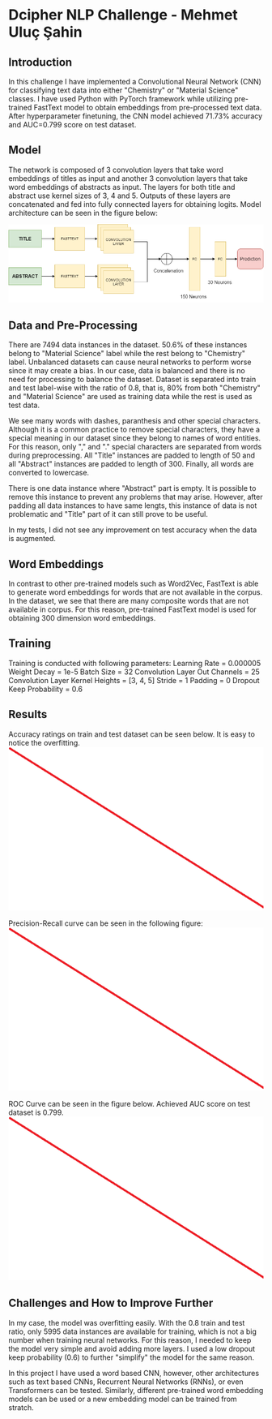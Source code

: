 # Dcipher NLP Challenge - Mehmet Uluç Şahin

## Introduction
In this challenge I have implemented a Convolutional Neural Network (CNN) for classifying text data into either "Chemistry" or "Material Science" classes. I have used Python with PyTorch framework while utilizing pre-trained FastText model to obtain embeddings from pre-processed text data. After hyperparameter finetuning, the CNN model achieved 71.73% accuracy and AUC=0.799 score on test dataset.

## Model
The network is composed of 3 convolution layers that take word embeddings of titles as input and another 3 convolution layers that take word embeddings of abstracts as input. The layers for both title and abstract use kernel sizes of 3, 4 and 5. Outputs of these layers are concatenated and fed into fully connected layers for obtaining logits. Model architecture can be seen in the figure below:

![](images/Model.png)

## Data and Pre-Processing
There are 7494 data instances in the dataset. 50.6% of these instances belong to "Material Science" label while the rest belong to "Chemistry" label. Unbalanced datasets can cause neural networks to perform worse since it may create a bias. In our case, data is balanced and there is no need for processing to balance the dataset. Dataset is separated into train and test label-wise with the ratio of 0.8, that is, 80% from both "Chemistry" and "Material Science" are used as training data while the rest is used as test data.

We see many words with dashes, paranthesis and other special characters. Although it is a common practice to remove special characters, they have a special meaning in our dataset since they belong to names of word entities. For this reason, only "," and "." special characters are separated from words during preprocessing. All "Title" instances are padded to length of 50 and all "Abstract" instances are padded to length of 300. Finally, all words are converted to lowercase.

There is one data instance where "Abstract" part is empty. It is possible to remove this instance to prevent any problems that may arise. However, after padding all data instances to have same lengts, this instance of data is not problematic and "Title" part of it can still prove to be useful. 

In my tests, I did not see any improvement on test accuracy when the data is augmented.

## Word Embeddings
In contrast to other pre-trained models such as Word2Vec, FastText is able to generate word embeddings for words that are not available in the corpus. In the dataset, we see that there are many composite words that are not available in corpus. For this reason, pre-trained FastText model is used for obtaining 300 dimension word embeddings.

## Training
Training is conducted with following parameters:
Learning Rate = 0.000005
Weight Decay = 1e-5
Batch Size = 32
Convolution Layer Out Channels = 25
Convolution Layer Kernel Heights = [3, 4, 5]
Stride = 1
Padding = 0
Dropout Keep Probability = 0.6


## Results
Accuracy ratings on train and test dataset can be seen below. It is easy to notice the overfitting.
![](images/Accuracy.png)

Precision-Recall curve can be seen in the following figure:
![](images/PrecisionRecall.png)

ROC Curve can be seen in the figure below. Achieved AUC score on test dataset is 0.799.
![](images/ROC.png)




## Challenges and How to Improve Further
In my case, the model was overfitting easily. With the 0.8 train and test ratio, only 5995 data instances are available for training, which is not a big number when training neural networks. For this reason, I needed to keep the model very simple and avoid adding more layers. I used a low dropout keep probability (0.6) to further "simplify" the model for the same reason.

In this project I have used a word based CNN, however, other architectures such as text based CNNs, Recurrent Neural Networks (RNNs), or even Transformers can be tested. Similarly, different pre-trained word embedding models can be used or a new embedding model can be trained from stratch. 
